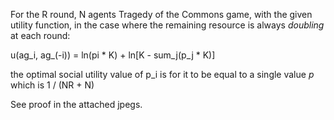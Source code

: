 For the R round, N agents Tragedy of the Commons game, with the given utility function, in the case where the remaining resource is always *doubling* at each round:

   u(ag_i, ag_(-i)) = ln(pi * K) + ln[K - sum_j(p_j * K)]

the optimal social utility value of p_i is for it to be equal to a single value *p* which is 1 / (NR + N)

See proof in the attached jpegs.

